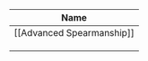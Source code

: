 | Name                      |
| ------------------------- |
| [[Advanced Spearmanship]] |
|                           |
|                           |
|                           |
